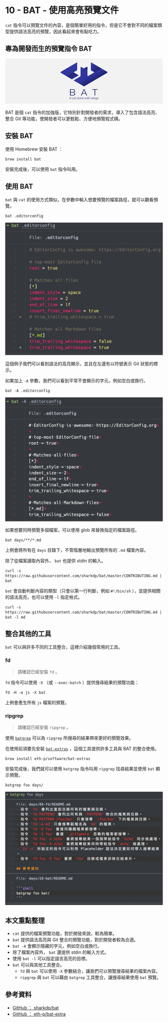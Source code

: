 # 10 - BAT - 使用高亮預覽文件

`cat` 指令可以預覽文件的內容，是個簡單好用的指令，但是它不會對不同的檔案類型提供語法高亮的預覽，因此看起來會有點吃力。

## 專為開發而生的預覽指令 BAT

![logo-header](./assets/logo-header.svg)

BAT 是個 `cat` 指令的加強版，它特別針對開發者的需求，導入了包含語法高亮、整合 Git 等功能，使開發者可以更輕鬆、方便地預覽程式碼。

## 安裝 BAT

使用 Homebrew 安裝 BAT ：

```shell
brew install bat
```

安裝完成後，可以使用 `bat` 指令叫用。

## 使用 BAT

`bat` 與 `cat` 的使用方式類似，在參數中輸入想要預覽的檔案路徑，就可以觀看預覽。

```shell
bat .editorconfig
```

![normal](./assets/normal.png)

這個例子我們可以看到語法的高亮顯示，並且在左邊有以符號表示 Git 狀態的標示。

如果加上 `-A` 參數，我們可以看到平常不會顯示的字元，例如空白或換行。

```shell
bat -A .editorconfig
```

![non-printable](./assets/non-printable.png)

如果想要同時預覽多個檔案，可以使用 glob 來替換指定的檔案路徑。

```shell
bat days/**/*.md
```

上例會將所有在 `days` 目錄下，不管階層地輸出預覽所有的 `.md` 檔案內容。

除了從檔案讀取內容外， `bat` 也提供 stdin 的輸入。

```shell
curl -s https://raw.githubusercontent.com/sharkdp/bat/master/CONTRIBUTING.md | bat
```

`bat` 會自動判斷內容的類型（只會以第一行判斷，例如 `#!/bin/sh` ），並提供相關的語法高亮，也可以使用 `-l` 指定格式。

```shell
curl -s https://raw.githubusercontent.com/sharkdp/bat/master/CONTRIBUTING.md | bat -l md
```

## 整合其他的工具

`bat` 可以與許多不同的工具整合，這裡介紹幾個常用的工具。

### fd

> 請確認已經安裝 `fd` 。

`fd` 指令可以使用 `-X` （或 `--exec-batch` ）提供搜尋結果的預覽功能：

```shell
fd -H -e js -X bat
```

上例會產生所有 `js` 檔案的預覽。

### ripgrep

> 請確認已經安裝 `ripgrep` 。

使用 [`batgrep`](https://github.com/eth-p/bat-extras/blob/master/doc/batgrep.md) 可以為 `ripgrep` 所搜尋的結果帶來更好的預覽效果。

在使用前須要先安裝 [`bat-extras`](https://github.com/eth-p/bat-extras) ，這個工具提供許多工具與 BAT 的整合使用。

```shell
brew install eth-p/software/bat-extras
```

安裝完成後，我們就可以使用 `batgrep` 指令叫用 `ripgrep` 找尋結果並使用 `bat` 顯示預覽。

```shell
batgrep foo days/
```

![batgrep](./assets/batgrep.png)

## 本文重點整理

- `cat` 提供的檔案預覽功能，對於開發來說，較為簡單。
- `bat` 提供語法高亮與 Git 整合的預覽功能，對於開發者較為合適。
- `bat -A` 會顯示隱藏的字元，例如空白或換行。
- 除了檔案內容外， `bat` 還提供 stdin 的輸入方式。
- 使用 `bat -l` 可以指定語言高亮的目標。
- `bat` 可以與其他工具整合。
  - `fd` 與 `bat` 可以使用 `-X` 參數結合，讓我們可以預覽搜尋結果的檔案內容。
  - `ripgrep` 與 `bat` 可以藉由 `batgrep` 工具整合，讓搜尋結果使用 `bat` 預覽。

## 參考資料

- [GitHub ： sharkdp/bat](https://github.com/sharkdp/bat)
- [GitHub ： eth-p/bat-extra](https://github.com/eth-p/bat-extras)
